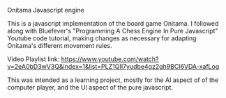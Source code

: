 Onitama Javascript engine

This is a javascript implementation of the board game Onitama. I followed along with Bluefever's "Programming A Chess Engine In Pure Javascript" Youtube code tutorial, making changes as necessary for adapting Onitama's different movement rules.

Video Playlist link: https://www.youtube.com/watch?v=2eA0bD3wV3Q&index=1&list=PLZ1QII7yudbe4gz2gh9BCI6VDA-xafLog

This was intended as a learning project, mostly for the AI aspect of of the computer player, and the UI aspect of the pure javascript.
